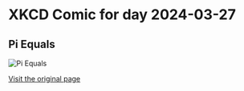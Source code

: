 
# XKCD Comic for day 2024-03-27

## Pi Equals

![Pi Equals](https://imgs.xkcd.com/comics/pi.jpg "My most famous drawing, and one of the first I did for the site")

[Visit the original page](https://xkcd.com/10/)

